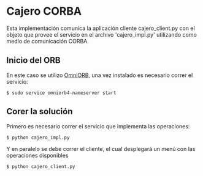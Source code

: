 # Cajero CORBA

Esta implementación  comunica la aplicación cliente cajero_client.py con el objeto que provee el servicio en el archivo 'cajero_impl.py' utilizando como medio de comunicación CORBA.

## Inicio del ORB

En este caso se utilizo [OmniORB](http://www.omniorb-support.com/), una vez instalado es necesario correr el servicio:

```{r, engine='bash'}
$ sudo service omniorb4-nameserver start
```

## Corer la solución


Primero es necesario correr el servicio que implementa las operaciones:

```{r, engine='bash'}
$ python cajero_impl.py
```

Y en paralelo se debe correr el cliente, el cual desplegará un menú con las operaciones disponibles

```{r, engine='bash'}
$ python cajero_client.py
```